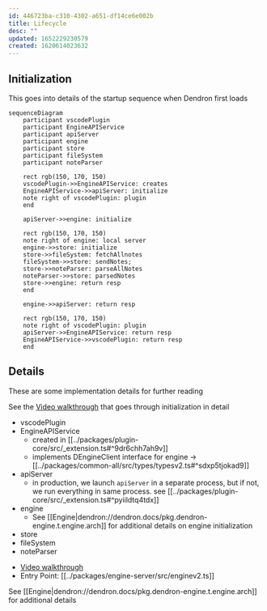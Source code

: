 ```yaml
---
id: 446723ba-c310-4302-a651-df14ce6e002b
title: Lifecycle
desc: ""
updated: 1652229230579
created: 1620614023632
---
```


## Initialization

This goes into details of the startup sequence when Dendron first loads

```mermaid
sequenceDiagram
    participant vscodePlugin
    participant EngineAPIService
    participant apiServer
    participant engine
    participant store
    participant fileSystem
    participant noteParser

    rect rgb(150, 170, 150)
    vscodePlugin->>EngineAPIService: creates
    EngineAPIService->>apiServer: initialize
    note right of vscodePlugin: plugin
    end

    apiServer->>engine: initialize

    rect rgb(150, 170, 150)
    note right of engine: local server
    engine->>store: initialize
    store->>fileSystem: fetchAllnotes
    fileSystem->>store: sendNotes;
    store->>noteParser: parseAllNotes
    noteParser->>store: parsedNotes
    store->>engine: return resp
    end

    engine->>apiServer: return resp

    rect rgb(150, 170, 150)
    note right of vscodePlugin: plugin
    apiServer->>EngineAPIService: return resp
    EngineAPIService->>vscodePlugin: return resp
    end
```

## Details

These are some implementation details for further reading

See the [Video walkthrough](https://youtu.be/nWJCP1DR5Io) that goes through initialization in detail

- vscodePlugin
- EngineAPIService
  - created in [[../packages/plugin-core/src/_extension.ts#^9dr6chh7ah9v]]
  - implements DEngineClient interface for engine -> [[../packages/common-all/src/types/typesv2.ts#^sdxp5tjokad9]]
- apiServer
  - in production, we launch `apiServer` in a separate process, but if not, we run everything in same process. see [[../packages/plugin-core/src/_extension.ts#^pyiildtq4tdx]]
- engine
  - See [[Engine|dendron://dendron.docs/pkg.dendron-engine.t.engine.arch]] for additional details on engine initialization
- store
- fileSystem
- noteParser

* [Video walkthrough](https://youtu.be/nWJCP1DR5Io)
* Entry Point: [[../packages/engine-server/src/enginev2.ts]]

See [[Engine|dendron://dendron.docs/pkg.dendron-engine.t.engine.arch]] for additional details

